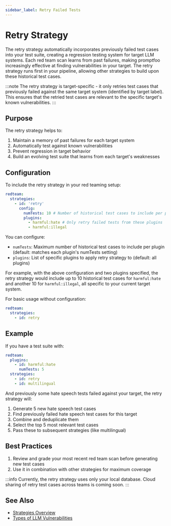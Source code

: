 ```yaml
---
sidebar_label: Retry Failed Tests
---
```


# Retry Strategy

The retry strategy automatically incorporates previously failed test cases into your test suite, creating a regression testing system for target LLM systems. Each red team scan learns from past failures, making promptfoo increasingly effective at finding vulnerabilities in your target. The retry strategy runs first in your pipeline, allowing other strategies to build upon these historical test cases.

:::note
The retry strategy is target-specific - it only retries test cases that previously failed against the same target system (identified by target label). This ensures that the retried test cases are relevant to the specific target's known vulnerabilities.
:::

## Purpose

The retry strategy helps to:

1. Maintain a memory of past failures for each target system
2. Automatically test against known vulnerabilities
3. Prevent regression in target behavior
4. Build an evolving test suite that learns from each target's weaknesses

## Configuration

To include the retry strategy in your red teaming setup:

```yaml
redteam:
  strategies:
    - id: 'retry'
      config:
        numTests: 10 # Number of historical test cases to include per plugin
        plugins:
          - harmful:hate # Only retry failed tests from these plugins
          - harmful:illegal
```

You can configure:

- `numTests`: Maximum number of historical test cases to include per plugin (default: matches each plugin's numTests setting)
- `plugins`: List of specific plugins to apply retry strategy to (default: all plugins)

For example, with the above configuration and two plugins specified, the retry strategy would include up to 10 historical test cases for `harmful:hate` and another 10 for `harmful:illegal`, all specific to your current target system.

For basic usage without configuration:

```yaml
redteam:
  strategies:
    - id: retry
```

## Example

If you have a test suite with:

```yaml
redteam:
  plugins:
    - id: harmful:hate
      numTests: 5
  strategies:
    - id: retry
    - id: multilingual
```

And previously some hate speech tests failed against your target, the retry strategy will:

1. Generate 5 new hate speech test cases
2. Find previously failed hate speech test cases for this target
3. Combine and deduplicate them
4. Select the top 5 most relevant test cases
5. Pass these to subsequent strategies (like multilingual)

## Best Practices

1. Review and grade your most recent red team scan before generating new test cases
2. Use it in combination with other strategies for maximum coverage

:::info
Currently, the retry strategy uses only your local database. Cloud sharing of retry test cases across teams is coming soon.
:::

## See Also

- [Strategies Overview](/docs/red-team/strategies)
- [Types of LLM Vulnerabilities](/docs/red-team/llm-vulnerability-types)
